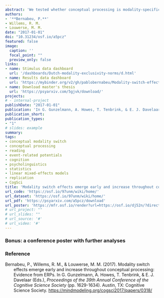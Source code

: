 ```yaml
---
abstract: 'We tested whether conceptual processing is modality-specific by tracking the time course of the Conceptual Modality Switch effect. Forty-six participants verified the relation between property words and concept words. The conceptual modality of consecutive trials was manipulated in order to produce an Auditory-to-visual switch condition, a Haptic-to-visual switch condition, and a Visual-to-visual, no-switch condition. Event-Related Potentials (ERPs) were time-locked to the onset of the first word (property) in the target trials so as to measure the effect online and to avoid a within-trial confound. A switch effect was found, characterized by more negative ERP amplitudes for modality switches than no-switches. It proved significant in four typical time windows from 160 to 750 milliseconds post word onset, with greater strength in the Slow group, in posterior brain regions, and in the N400 window. The earliest switch effect was located in the language brain region, whereas later it was more prominent in the visual region. In the N400 and Late Positive windows, the Quick group presented the effect especially in the language region, whereas the Slow had it rather in the visual region. These results suggest that contextual factors such as time resources modulate the engagement of linguistic and embodied systems in conceptual processing.'
authors:
- '**Bernabeu, P.**'
- Willems, R. M.
- Louwerse, M. M.
date: "2017-01-01"
doi: "10.31234/osf.io/a5pcz"
featured: false
image:
  caption: ''
  focal_point: ""
  preview_only: false
links:
- name: Stimulus data dashboard
  url: '/dashboards/Dutch-modality-exclusivity-norms/d.html'
- name: Results data dashboard
  url: 'https://mybinder.org/v2/gh/pablobernabeu/Modality-switch-effects-emerge-early-and-increase-throughout-conceptual-processing/master?urlpath=shiny/Shiny-app/'# 
- name: Download master's thesis
  url: 'https://psyarxiv.com/5gjvk/download/'
projects:
# - internal-project
publishDate: "2017-01-01"
publication: 'In G. Gunzelmann, A. Howes, T. Tenbrink, & E. J. Davelaar (Eds.), *Proceedings of the 39th Annual Conference of the Cognitive Science Society* (pp. 1629-1634). Austin, TX: Cognitive Science Society.'
publication_short: 
publication_types:
- "1"
# slides: example
summary:
tags:
- conceptual modality switch
- conceptual processing
- reading
- event-related potentials
- cognition
- psycholinguistics
- statistics
- linear mixed-effects models
- replication
- CogSci
title: 'Modality switch effects emerge early and increase throughout conceptual processing: evidence from ERPs'
url_code: 'https://osf.io/97unm/wiki/home/'
url_dataset: 'https://osf.io/97unm/wiki/home/'
url_pdf: 'https://psyarxiv.com/a5pcz/download'
url_poster: 'https://mfr.osf.io/render?url=https://osf.io/dj52n/?direct%26mode=render%26action=download%26mode=render'
# url_project: ""
# url_slides: ""
# url_source: '#'
# url_video: '#'
---
```



### Bonus: a conference poster with further analyses &nbsp;<a href='https://mfr.osf.io/render?url=https://osf.io/dj52n/?direct%26mode=render%26action=download%26mode=render'><i class="fas fa-external-link-alt"></i></a>

<style>.embed-responsive{position:relative;height:100%;}.embed-responsive iframe{position:absolute;height:100%;}</style><script>window.jQuery || document.write('<script src="//code.jquery.com/jquery-1.11.2.min.js">\x3C/script>') </script><link href="https://mfr.osf.io/static/css/mfr.css" media="all" rel="stylesheet"><div id="mfrIframe" class="mfr mfr-file"></div><script src="https://mfr.osf.io/static/js/mfr.js"></script> <script>var mfrRender = new mfr.Render("mfrIframe", "https://mfr.osf.io/render?url=https://osf.io/dj52n/?direct%26mode=render%26action=download%26mode=render");</script>

### Reference

<div style = "text-indent:-2em; margin-left:2em;">

Bernabeu, P., Willems, R. M., & Louwerse, M. M. (2017). Modality switch effects emerge early and increase throughout conceptual processing: Evidence from ERPs. In G. Gunzelmann, A. Howes, T. Tenbrink, & E. J. Davelaar (Eds.), *Proceedings of the 39th Annual Conference of the Cognitive Science Society* (pp. 1629-1634). Austin, TX: Cognitive Science Society. https://mindmodeling.org/cogsci2017/papers/0318/

</div>
